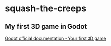 # squash-the-creeps

## My first 3D game in Godot

[Godot official documentation - Your first 3D game](https://docs.godotengine.org/en/3.5/getting_started/first_3d_game/index.html)
